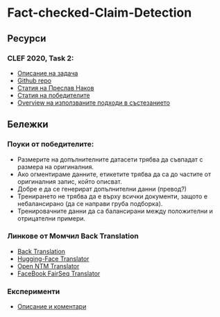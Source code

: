# Fact-checked-Claim-Detection

## Ресурси
### CLEF 2020, Task 2:
  - [Описание на задача](https://docs.google.com/document/d/1yNSdiwK_0EOuabtN1XXvqMfmyp406VtmzpH5FLwR5_M/edit#)
  - [Github repo](https://github.com/sshaar/clef2020-factchecking-task2)
  - [Статия на Преслав Наков](https://arxiv.org/pdf/2005.06058.pdf?fbclid=IwAR3Ta6vILOYZAr8AdMkHlR7m_5kgvsIJC0-X2RwPfKvrGxsiEruX0m99SSc)
  - [Статия на победителите](http://ceur-ws.org/Vol-2696/paper_134.pdf)
  - [Overview на използваните подходи в състезанието](https://arxiv.org/pdf/2007.07997v1.pdf)


## Бележки

### Поуки от победителите:
- Размерите на допълнителните датасети трябва да съвпадат с размера на оригиналния.
- Ако огментираме данните, етикетите трябва да са до частите от оригиналния запис, който описват.
- Добре е да се генерират допълнителни данни (превод?)
- Тренирането не трябва да е върху всички документи, защото е небалансирано (да се направи груба подборка).
- Тренировачните данни да са балансирани между положителни и отрицателни примери.


### Линкове от Момчил Back Translation
- [Back Translation](https://www.aclweb.org/anthology/D18-1045.pdf)
- [Hugging-Face Translator](https://huggingface.co/transformers/model_doc/marian.html?highlight=opus)
- [Open NTM Translator](https://opennmt.net/)
- [FaceBook FairSeq Translator](https://github.com/pytorch/fairseq)

### Експерименти
- [Описание и коментари](https://docs.google.com/document/d/15G5nBYrVV3UATuqH6XN42YpSlAmC80JSpgOrjZvkVJQ/edit#heading=h.h651lqk1uo8r)

